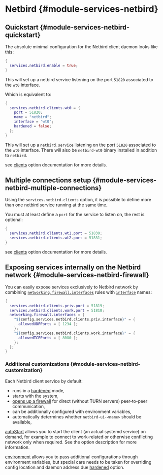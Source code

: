 # Netbird {#module-services-netbird}

## Quickstart {#module-services-netbird-quickstart}

The absolute minimal configuration for the Netbird client daemon looks like this:

```nix
{
  services.netbird.enable = true;
}
```

This will set up a netbird service listening on the port `51820` associated to the
`wt0` interface.

Which is equivalent to:

```nix
{
  services.netbird.clients.wt0 = {
    port = 51820;
    name = "netbird";
    interface = "wt0";
    hardened = false;
  };
}
```

This will set up a `netbird.service` listening on the port `51820` associated to the
`wt0` interface. There will also be `netbird-wt0` binary installed in addition to `netbird`.

see [clients](#opt-services.netbird.clients) option documentation for more details.

## Multiple connections setup {#module-services-netbird-multiple-connections}

Using the `services.netbird.clients` option, it is possible to define more than
one netbird service running at the same time.

You must at least define a `port` for the service to listen on, the rest is optional:

```nix
{
  services.netbird.clients.wt1.port = 51830;
  services.netbird.clients.wt2.port = 51831;
}
```

see [clients](#opt-services.netbird.clients) option documentation for more details.

## Exposing services internally on the Netbird network {#module-services-netbird-firewall}

You can easily expose services exclusively to Netbird network by combining
[`networking.firewall.interfaces`](#opt-networking.firewall.interfaces) rules
with [`interface`](#opt-services.netbird.clients._name_.interface) names:

```nix
{
  services.netbird.clients.priv.port = 51819;
  services.netbird.clients.work.port = 51818;
  networking.firewall.interfaces = {
    "${config.services.netbird.clients.priv.interface}" = {
      allowedUDPPorts = [ 1234 ];
    };
    "${config.services.netbird.clients.work.interface}" = {
      allowedTCPPorts = [ 8080 ];
    };
  };
}
```

### Additional customizations {#module-services-netbird-customization}

Each Netbird client service by default:

- runs in a [hardened](#opt-services.netbird.clients._name_.hardened) mode,
- starts with the system,
- [opens up a firewall](#opt-services.netbird.clients._name_.openFirewall) for direct (without TURN servers)
  peer-to-peer communication,
- can be additionally configured with environment variables,
- automatically determines whether `netbird-ui-<name>` should be available,

[autoStart](#opt-services.netbird.clients._name_.autoStart) allows you to start the client (an actual systemd service)
on demand, for example to connect to work-related or otherwise conflicting network only when required.
See the option description for more information.

[environment](#opt-services.netbird.clients._name_.environment) allows you to pass additional configurations
through environment variables, but special care needs to be taken for overriding config location and
daemon address due [hardened](#opt-services.netbird.clients._name_.hardened) option.
